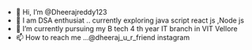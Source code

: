 - 👋 Hi, I’m @Dheerajreddy123
- 👀 I am DSA enthusiat .. currently exploring  java script react js ,Node js 
- 💞️ I’m currently pursuing my B tech 4 th year IT branch in VIT Vellore 
- 📫 How to reach me ...@dheeraj_u_r_friend instagram

<!---
Dheerajreddy123/Dheerajreddy123 is a ✨ special ✨ repository because its `README.md` (this file) appears on your GitHub profile.
You can click the Preview link to take a look at your changes.
--->
